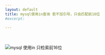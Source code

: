 ```yaml
---
layout: default
title: mysql使用in查询 若不加引号，只会匹配前16位
#excerpt: 

---
```


　　

![mysql 使用in 只检索前16位]({{site.url}}/assets/2019-05-20-mysql_in_16/mysql_in_16.jpg)

